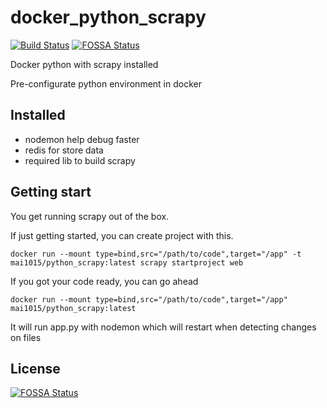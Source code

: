 # docker_python_scrapy
[![Build Status](https://travis-ci.org/mai1015/docker_python_scrapy.svg?branch=master)](https://travis-ci.org/mai1015/docker_python_scrapy)
[![FOSSA Status](https://app.fossa.io/api/projects/git%2Bgithub.com%2Fmai1015%2Fdocker_python_scrapy.svg?type=shield)](https://app.fossa.io/projects/git%2Bgithub.com%2Fmai1015%2Fdocker_python_scrapy?ref=badge_shield)

Docker python with scrapy installed

Pre-configurate python environment in docker

## Installed 
- nodemon help debug faster
- redis for store data
- required lib to build scrapy

## Getting start
You get running scrapy out of the box. 

If just getting started, you can create project with this.
```
docker run --mount type=bind,src="/path/to/code",target="/app" -t mai1015/python_scrapy:latest scrapy startproject web 
```

If you got your code ready, you can go ahead
```
docker run --mount type=bind,src="/path/to/code",target="/app" mai1015/python_scrapy:latest
```
It will run app.py with nodemon which will restart when detecting changes on files

## License
[![FOSSA Status](https://app.fossa.io/api/projects/git%2Bgithub.com%2Fmai1015%2Fdocker_python_scrapy.svg?type=large)](https://app.fossa.io/projects/git%2Bgithub.com%2Fmai1015%2Fdocker_python_scrapy?ref=badge_large)